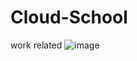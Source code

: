# Cloud-School
work related
![image](https://user-images.githubusercontent.com/77397566/180307440-5725f140-53ff-448f-b7fd-7098efa78197.png)
